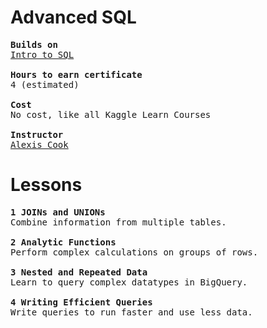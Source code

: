 # Advanced SQL
<pre>
<b>Builds on</b>
<ins>Intro to SQL</ins>

<b>Hours to earn certificate</b>
4 (estimated)

<b>Cost</b>
No cost, like all Kaggle Learn Courses

<b>Instructor</b>
<ins>Alexis Cook</ins>
</pre>


# Lessons
<pre>
<b>1 JOINs and UNIONs</b>
Combine information from multiple tables.
  
<b>2 Analytic Functions</b>
Perform complex calculations on groups of rows.

<b>3 Nested and Repeated Data</b>
Learn to query complex datatypes in BigQuery.

<b>4 Writing Efficient Queries</b>
Write queries to run faster and use less data.
</pre>
